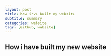 ```yaml
---
layout: post
title: how i've built my website
subtitle: summary
categories: website
tags: [Github, website]
---
```


## How i have built my new website
